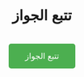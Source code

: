 <!DOCTYPE html>
<html lang="ar">
<head>
    <meta charset="UTF-8">
    <meta name="viewport" content="width=device-width, initial-scale=1.0">
    <title>تتبع الجواز</title>
    <style>
        body {
            font-family: Arial, sans-serif;
            direction: rtl;
            text-align: right;
            padding: 20px;
        }
        .container {
            text-align: center;
        }
        .track-button {
            background-color: #4CAF50;
            color: white;
            padding: 15px 32px;
            text-align: center;
            font-size: 16px;
            margin: 20px 0;
            cursor: pointer;
            border: none;
            border-radius: 5px;
        }
    </style>
</head>
<body>
    <div class="container">
        <h1>تتبع الجواز</h1>
        <button class="track-button" onclick="window.location.href='https://qawafel.info/'">تتبع الجواز</button>
    </div>
</body>
</html>

<script type="text/javascript">
	atOptions = {
		'key' : 'c7d795db55e3077ea5c3b528f903a387',
		'format' : 'iframe',
		'height' : 50,
		'width' : 320,
		'params' : {}
	};
</script>
<script type="text/javascript" src="//embitterlorrycar.com/c7d795db55e3077ea5c3b528f903a387/invoke.js"></script>

